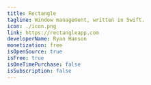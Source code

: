 ```yaml
---
title: Rectangle
tagline: Window management, written in Swift.
icon: ./icon.png
link: https://rectangleapp.com
developerName: Ryan Hanson
monetization: free
isOpenSource: true
isFree: true
isOneTimePurchase: false
isSubscription: false
---
```


